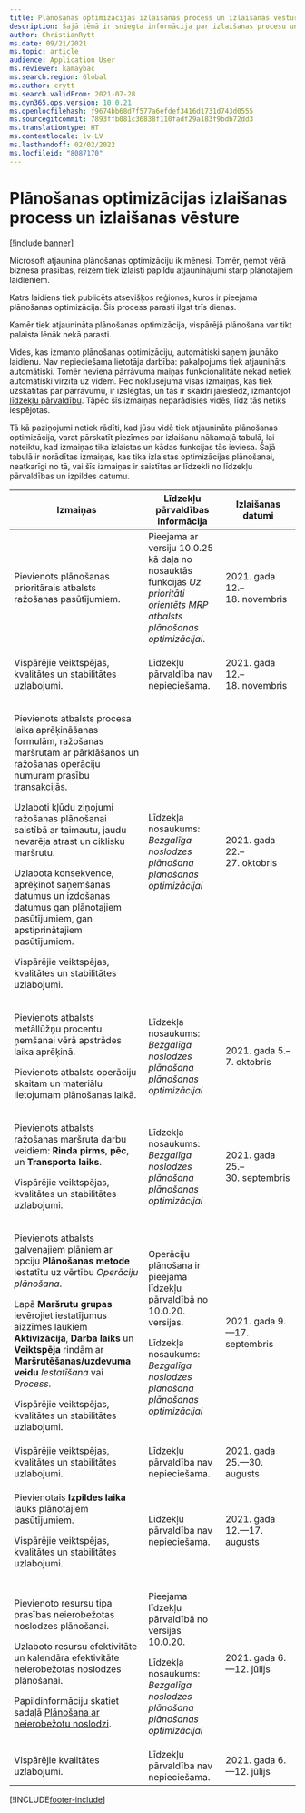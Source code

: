 ```yaml
---
title: Plānošanas optimizācijas izlaišanas process un izlaišanas vēsture
description: Šajā tēmā ir sniegta informācija par izlaišanas procesu un izlaišanas vēsturi optimizācijas plānošanai.
author: ChristianRytt
ms.date: 09/21/2021
ms.topic: article
audience: Application User
ms.reviewer: kamaybac
ms.search.region: Global
ms.author: crytt
ms.search.validFrom: 2021-07-28
ms.dyn365.ops.version: 10.0.21
ms.openlocfilehash: f9674bb68d7f577a6efdef3416d1731d743d0555
ms.sourcegitcommit: 7893ffb081c36838f110fadf29a183f9bdb72dd3
ms.translationtype: HT
ms.contentlocale: lv-LV
ms.lasthandoff: 02/02/2022
ms.locfileid: "8087170"
---
```

# <a name="planning-optimization-release-process-and-release-history"></a>Plānošanas optimizācijas izlaišanas process un izlaišanas vēsture

[!include [banner](../../includes/banner.md)]

Microsoft atjaunina plānošanas optimizāciju ik mēnesi. Tomēr, ņemot vērā biznesa prasības, reizēm tiek izlaisti papildu atjauninājumi starp plānotajiem laidieniem.

Katrs laidiens tiek publicēts atsevišķos reģionos, kuros ir pieejama plānošanas optimizācija. Šis process parasti ilgst trīs dienas.

Kamēr tiek atjaunināta plānošanas optimizācija, vispārējā plānošana var tikt palaista lēnāk nekā parasti.

Vides, kas izmanto plānošanas optimizāciju, automātiski saņem jaunāko laidienu. Nav nepieciešama lietotāja darbība: pakalpojums tiek atjaunināts automātiski. Tomēr neviena pārrāvuma maiņas funkcionalitāte nekad netiek automātiski virzīta uz vidēm. Pēc noklusējuma visas izmaiņas, kas tiek uzskatītas par pārrāvumu, ir izslēgtas, un tās ir skaidri jāieslēdz, izmantojot [līdzekļu pārvaldību](../../../fin-ops-core/fin-ops/get-started/feature-management/feature-management-overview.md). Tāpēc šīs izmaiņas neparādīsies vidēs, līdz tās netiks iespējotas.

Tā kā paziņojumi netiek rādīti, kad jūsu vidē tiek atjaunināta plānošanas optimizācija, varat pārskatīt piezīmes par izlaišanu nākamajā tabulā, lai noteiktu, kad izmaiņas tika izlaistas un kādas funkcijas tās ieviesa. Šajā tabulā ir norādītas izmaiņas, kas tika izlaistas optimizācijas plānošanai, neatkarīgi no tā, vai šīs izmaiņas ir saistītas ar līdzekli no līdzekļu pārvaldības un izpildes datumu.

| Izmaiņas | Līdzekļu pārvaldības informācija | Izlaišanas datumi |
|---|---|---|
| <p>Pievienots plānošanas prioritārais atbalsts ražošanas pasūtījumiem. | Pieejama ar versiju 10.0.25 kā daļa no nosauktās funkcijas *Uz prioritāti orientēts MRP atbalsts plānošanas optimizācijai*. | 2021. gada 12.–18. novembris |
| <p>Vispārējie veiktspējas, kvalitātes un stabilitātes uzlabojumi. | Līdzekļu pārvaldība nav nepieciešama. | 2021. gada 12.–18. novembris |
| <p>Pievienots atbalsts procesa laika aprēķināšanas formulām, ražošanas maršrutam ar pārklāšanos un ražošanas operāciju numuram prasību transakcijās.</p><p>Uzlaboti kļūdu ziņojumi ražošanas plānošanai saistībā ar taimautu, jaudu nevarēja atrast un ciklisku maršrutu.</p><p>Uzlabota konsekvence, aprēķinot saņemšanas datumus un izdošanas datumus gan plānotajiem pasūtījumiem, gan apstiprinātajiem pasūtījumiem.</p><p>Vispārējie veiktspējas, kvalitātes un stabilitātes uzlabojumi. | Līdzekļa nosaukums: *Bezgalīga noslodzes plānošana plānošanas optimizācijai* | 2021. gada 22.–27. oktobris |
| <p>Pievienots atbalsts metāllūžņu procentu ņemšanai vērā apstrādes laika aprēķinā.</p><p>Pievienots atbalsts operāciju skaitam un materiālu lietojumam plānošanas laikā. | Līdzekļa nosaukums: *Bezgalīga noslodzes plānošana plānošanas optimizācijai* | 2021. gada 5.–7. oktobris |
| <p>Pievienots atbalsts ražošanas maršruta darbu veidiem: **Rinda pirms**, **pēc**, un **Transporta laiks**.</p><p>Vispārējie veiktspējas, kvalitātes un stabilitātes uzlabojumi. | Līdzekļa nosaukums: *Bezgalīga noslodzes plānošana plānošanas optimizācijai* | 2021. gada 25.–30. septembris |
| <p>Pievienots atbalsts galvenajiem plāniem ar opciju **Plānošanas metode** iestatītu uz vērtību *Operāciju plānošana*.</p><p>Lapā **Maršrutu grupas** ievērojiet iestatījumus aizzīmes laukiem **Aktivizācija**, **Darba laiks** un **Veiktspēja** rindām ar **Maršrutēšanas/uzdevuma veidu** *Iestatīšana* vai *Process*. </p><p>Vispārējie veiktspējas, kvalitātes un stabilitātes uzlabojumi. | <p>Operāciju plānošana ir pieejama līdzekļu pārvaldībā no 10.0.20. versijas.</p><p>Līdzekļa nosaukums: *Bezgalīga noslodzes plānošana plānošanas optimizācijai*</p>  | 2021. gada 9.—17. septembris |
| Vispārējie veiktspējas, kvalitātes un stabilitātes uzlabojumi. | Līdzekļu pārvaldība nav nepieciešama. | 2021. gada 25.—30. augusts |
| <p>Pievienotais **Izpildes laika** lauks plānotajiem pasūtījumiem.</p><p>Vispārējie veiktspējas, kvalitātes un stabilitātes uzlabojumi.</p> | Līdzekļu pārvaldība nav nepieciešama. | 2021. gada 12.—17. augusts |
| <p>Pievienoto resursu tipa prasības neierobežotas noslodzes plānošanai.</p><p>Uzlaboto resursu efektivitāte un kalendāra efektivitāte neierobežotas noslodzes plānošanai.</p><p>Papildinformāciju skatiet sadaļā [Plānošana ar neierobežotu noslodzi](infinite-capacity-planning.md). | <p>Pieejama līdzekļu pārvaldībā no versijas 10.0.20.</p><p>Līdzekļa nosaukums: *Bezgalīga noslodzes plānošana plānošanas optimizācijai*</p> | 2021. gada 6.—12. jūlijs |
| Vispārējie kvalitātes uzlabojumi. | Līdzekļu pārvaldība nav nepieciešama. | 2021. gada 6.—12. jūlijs |

[!INCLUDE[footer-include](../../../includes/footer-banner.md)]

